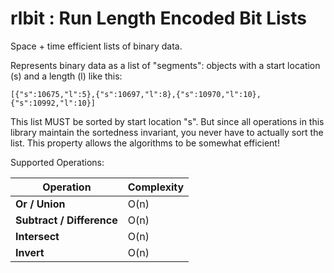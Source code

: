 rlbit : Run Length Encoded Bit Lists
====================================

Space + time efficient lists of binary data.

Represents binary data as a list of "segments": objects with a start location (s) and a
length (l) like this:

```
[{"s":10675,"l":5},{"s":10697,"l":8},{"s":10970,"l":10},{"s":10992,"l":10}]
```

This list MUST be sorted by start location "s". But since all operations in this
library maintain the sortedness invariant, you never have to actually sort the
list. This property allows the algorithms to be somewhat efficient!

Supported Operations:

| Operation | Complexity |
| -- | -- |
| **Or / Union**            | O(n) |
| **Subtract / Difference** | O(n) |
| **Intersect**             | O(n) |
| **Invert**                | O(n) |
